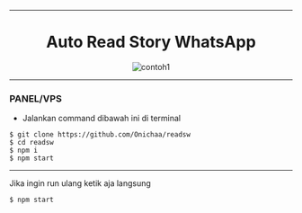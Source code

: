 ___
<h1 align="center">Auto Read Story WhatsApp</h1>

<p align="center">
  <img src="https://pomf2.lain.la/f/jh47lpe3.jpg" alt="contoh1">
</p>

___
### PANEL/VPS

- Jalankan command dibawah ini di terminal 


```
$ git clone https://github.com/Onichaa/readsw
$ cd readsw
$ npm i
$ npm start
```

___
Jika ingin run ulang ketik aja langsung
```
$ npm start
```

